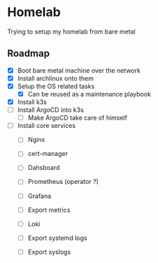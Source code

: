 # Homelab
Trying to setup my homelab from bare metal

## Roadmap
- [x] Boot bare metal machine over the network
- [x] Install archlinux onto them
- [x] Setup the OS related tasks
    - [x] Can be reused as a maintenance playbook
- [x] Install k3s
- [ ] Install ArgoCD into k3s
    - [ ] Make ArgoCD take care of himself
- [ ] Install core services
    - [ ] Nginx
    - [ ] cert-manager
    - [ ] Dahsboard
    - [ ] Prometheus (operator ?)
    - [ ] Grafana
    - [ ] Export metrics
    - [ ] Loki
    - [ ] Export systemd logs
    - [ ] Export syslogs

